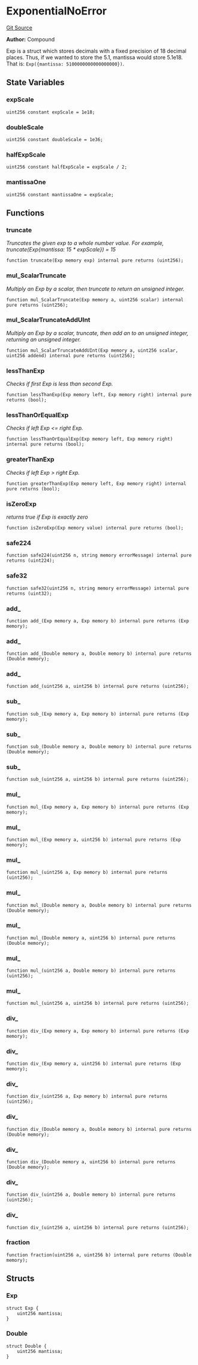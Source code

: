 # ExponentialNoError
[Git Source](https://github.com/malda-protocol/malda-lending/blob/00d040411754d9ec62fde1c26b93be292ca3e328/src\math\ExponentialNoError.sol)

**Author:**
Compound

Exp is a struct which stores decimals with a fixed precision of 18 decimal places.
Thus, if we wanted to store the 5.1, mantissa would store 5.1e18. That is:
`Exp({mantissa: 5100000000000000000})`.


## State Variables
### expScale

```solidity
uint256 constant expScale = 1e18;
```


### doubleScale

```solidity
uint256 constant doubleScale = 1e36;
```


### halfExpScale

```solidity
uint256 constant halfExpScale = expScale / 2;
```


### mantissaOne

```solidity
uint256 constant mantissaOne = expScale;
```


## Functions
### truncate

*Truncates the given exp to a whole number value.
For example, truncate(Exp{mantissa: 15 * expScale}) = 15*


```solidity
function truncate(Exp memory exp) internal pure returns (uint256);
```

### mul_ScalarTruncate

*Multiply an Exp by a scalar, then truncate to return an unsigned integer.*


```solidity
function mul_ScalarTruncate(Exp memory a, uint256 scalar) internal pure returns (uint256);
```

### mul_ScalarTruncateAddUInt

*Multiply an Exp by a scalar, truncate, then add an to an unsigned integer, returning an unsigned integer.*


```solidity
function mul_ScalarTruncateAddUInt(Exp memory a, uint256 scalar, uint256 addend) internal pure returns (uint256);
```

### lessThanExp

*Checks if first Exp is less than second Exp.*


```solidity
function lessThanExp(Exp memory left, Exp memory right) internal pure returns (bool);
```

### lessThanOrEqualExp

*Checks if left Exp <= right Exp.*


```solidity
function lessThanOrEqualExp(Exp memory left, Exp memory right) internal pure returns (bool);
```

### greaterThanExp

*Checks if left Exp > right Exp.*


```solidity
function greaterThanExp(Exp memory left, Exp memory right) internal pure returns (bool);
```

### isZeroExp

*returns true if Exp is exactly zero*


```solidity
function isZeroExp(Exp memory value) internal pure returns (bool);
```

### safe224


```solidity
function safe224(uint256 n, string memory errorMessage) internal pure returns (uint224);
```

### safe32


```solidity
function safe32(uint256 n, string memory errorMessage) internal pure returns (uint32);
```

### add_


```solidity
function add_(Exp memory a, Exp memory b) internal pure returns (Exp memory);
```

### add_


```solidity
function add_(Double memory a, Double memory b) internal pure returns (Double memory);
```

### add_


```solidity
function add_(uint256 a, uint256 b) internal pure returns (uint256);
```

### sub_


```solidity
function sub_(Exp memory a, Exp memory b) internal pure returns (Exp memory);
```

### sub_


```solidity
function sub_(Double memory a, Double memory b) internal pure returns (Double memory);
```

### sub_


```solidity
function sub_(uint256 a, uint256 b) internal pure returns (uint256);
```

### mul_


```solidity
function mul_(Exp memory a, Exp memory b) internal pure returns (Exp memory);
```

### mul_


```solidity
function mul_(Exp memory a, uint256 b) internal pure returns (Exp memory);
```

### mul_


```solidity
function mul_(uint256 a, Exp memory b) internal pure returns (uint256);
```

### mul_


```solidity
function mul_(Double memory a, Double memory b) internal pure returns (Double memory);
```

### mul_


```solidity
function mul_(Double memory a, uint256 b) internal pure returns (Double memory);
```

### mul_


```solidity
function mul_(uint256 a, Double memory b) internal pure returns (uint256);
```

### mul_


```solidity
function mul_(uint256 a, uint256 b) internal pure returns (uint256);
```

### div_


```solidity
function div_(Exp memory a, Exp memory b) internal pure returns (Exp memory);
```

### div_


```solidity
function div_(Exp memory a, uint256 b) internal pure returns (Exp memory);
```

### div_


```solidity
function div_(uint256 a, Exp memory b) internal pure returns (uint256);
```

### div_


```solidity
function div_(Double memory a, Double memory b) internal pure returns (Double memory);
```

### div_


```solidity
function div_(Double memory a, uint256 b) internal pure returns (Double memory);
```

### div_


```solidity
function div_(uint256 a, Double memory b) internal pure returns (uint256);
```

### div_


```solidity
function div_(uint256 a, uint256 b) internal pure returns (uint256);
```

### fraction


```solidity
function fraction(uint256 a, uint256 b) internal pure returns (Double memory);
```

## Structs
### Exp

```solidity
struct Exp {
    uint256 mantissa;
}
```

### Double

```solidity
struct Double {
    uint256 mantissa;
}
```

